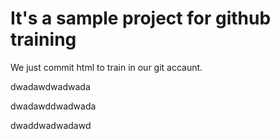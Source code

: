 # It's a sample project for github training


We just commit html to train in our git accaunt.

dwadawdwadwada

dwadawddwadwada

dwaddwadwadawd
